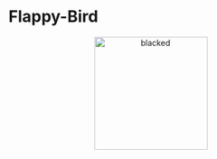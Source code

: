 # Flappy-Bird

<p align="center">
    <img alt="blacked" src="https://github.com/himanshu-lohar/Flappy-Bird/blob/main/fbird.mp4" width="200"/>
 
</p>

